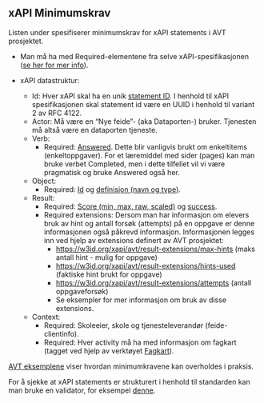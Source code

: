 ## xAPI Minimumskrav

Listen under spesifiserer minimumskrav for xAPI statements i AVT prosjektet.

* Man må ha med Required-elementene fra selve xAPI-spesifikasjonen ([se her for mer info](https://github.com/adlnet/xAPI-Spec/blob/master/xAPI-Data.md#24-statement-properties)).

* xAPI datastruktur:
  * Id: Hver xAPI skal ha en unik [statement ID](https://github.com/adlnet/xAPI-Spec/blob/master/xAPI-Data.md#241-id). I henhold til 
    xAPI spesifikasjonen skal statement id være en UUID i henhold til variant 2 av RFC 4122.
  * Actor: Må være en “Nye feide”- (aka Dataporten-) bruker. Tjenesten må altså være en dataporten tjeneste.
  * Verb:
    * Required: [Answered](http://adlnet.gov/expapi/verbs/answered). Dette blir vanligvis brukt om enkeltitems (enkeltoppgaver).
    For et læremiddel med sider (pages) kan man bruke verbet Completed, men i dette tilfellet vil vi være pragmatisk og bruke Answered også her.
  * Object:
    * Required: [Id](https://github.com/adlnet/xAPI-Spec/blob/master/xAPI-Data.md#acturi) og [definisjon (navn og type)](https://github.com/adlnet/xAPI-Spec/blob/master/xAPI-Data.md#activity-definition).
  * Result:
    * Required: [Score (min, max, raw, scaled)](https://github.com/adlnet/xAPI-Spec/blob/master/xAPI-Data.md#2451-score) og [success](https://github.com/adlnet/xAPI-Spec/blob/master/xAPI-Data.md#details-12).
    * Required extensions: Dersom man har informasjon om elevers bruk av hint og antall forsøk (attempts) på en oppgave er denne informasjonen også påkrevd informasjon. Informasjonen legges inn ved hjelp av extensions definert av AVT prosjektet: 
      * https://w3id.org/xapi/avt/result-extensions/max-hints (maks antall hint - mulig for oppgave)
      * https://w3id.org/xapi/avt/result-extensions/hints-used (faktiske hint brukt for oppgave)
      * https://w3id.org/xapi/avt/result-extensions/attempts (antall oppgaveforsøk)
      * Se eksempler for mer informasjon om bruk av disse extensions.
  * Context:
    * Required: Skoleeier, skole og tjenesteleverandør (feide-clientinfo).
    * Required: Hver activity må ha med informasjon om fagkart (tagget ved hjelp av verktøyet [Fagkart](https://fagkart.no/#/)).

[AVT eksemplene](./eksempler.md) viser hvordan minimumkravene kan overholdes i praksis.

For å sjekke at xAPI statements er strukturert i henhold til standarden kan man bruke en validator, for eksempel [denne](https://lrs.io/ui/tools/xapi-statement-validator/).